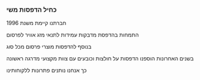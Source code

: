 ### כחיל הדפסות משי

חברתנו קיימת משנת 1996

התמחות בהדפסת מדבקות עמידות לתנאי מזג אוויר לפרסום

בנוסף להדפסות מוצרי פרסום מכל סוג

בשנים האחרונות הוספנו הדפסות על חולצות וכובעים עם צוות מקצועי מדרגה ראשונה

כך אנחנו נותנים פתרונות ללקוחותינו
